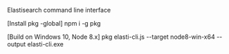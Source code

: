 Elastisearch command line interface

[Install pkg -global]
npm i -g pkg

[Build on Windows 10, Node 8.x]
pkg elasti-cli.js --target node8-win-x64 --output elasti-cli.exe


